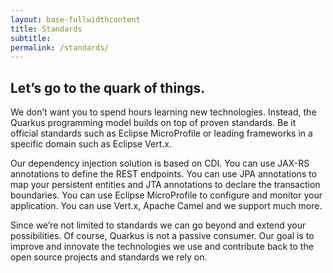 ```yaml
---
layout: base-fullwidthcontent
title: Standards
subtitle:
permalink: /standards/
---
```


## Let’s go to the quark of things.

We don’t want you to spend hours learning new technologies. Instead, the Quarkus programming model builds on top of proven standards. Be it official standards such as Eclipse MicroProfile or leading frameworks in a specific domain such as Eclipse Vert.x.

Our dependency injection solution is based on CDI. You can use JAX-RS annotations to define the REST endpoints. You can use JPA annotations to map your persistent entities and JTA annotations to declare the transaction boundaries. You can use Eclipse MicroProfile to configure and monitor your application. You can use Vert.x, Apache Camel and we support much more.

Since we’re not limited to standards we can go beyond and extend your possibilities. Of course, Quarkus is not a passive consumer. Our goal is to improve and innovate the technologies we use and contribute back to the open source projects and standards we rely on.